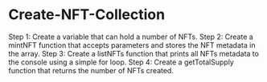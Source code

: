 # Create-NFT-Collection
Step 1: Create a variable that can hold a number of NFTs.
Step 2: Create a mintNFT function that accepts parameters and stores the NFT metadata in the array.
Step 3: Create a listNFTs function that prints all NFTs metadata to the console using a simple for loop.
Step 4: Create a getTotalSupply function that returns the number of NFTs created.
